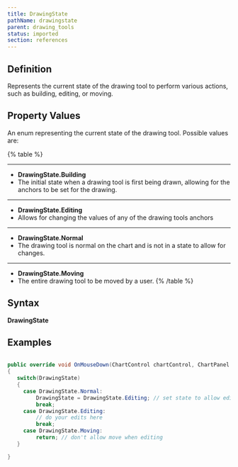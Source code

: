 ```yaml
---
title: DrawingState
pathName: drawingstate
parent: drawing_tools
status: imported
section: references
---
```


## Definition

Represents the current state of the drawing tool to perform various actions, such as building, editing, or moving.

## Property Values

An enum representing the current state of the drawing tool. Possible values are:

{% table %}

---

* **DrawingState.Building**
* The initial state when a drawing tool is first being drawn, allowing for the anchors to be set for the drawing.

---

* **DrawingState.Editing**
* Allows for changing the values of any of the drawing tools anchors

---

* **DrawingState.Normal**
* The drawing tool is normal on the chart and is not in a state to allow for changes.

---

* **DrawingState.Moving**
* The entire drawing tool to be moved by a user.
{% /table %}

## Syntax

**DrawingState**

## Examples

```csharp

public override void OnMouseDown(ChartControl chartControl, ChartPanel chartPanel, ChartScale chartScale, Point point)
{
   switch(DrawingState)
   {
     case DrawingState.Normal:
         DrawingState = DrawingState.Editing; // set state to allow editing
         break;
     case DrawingState.Editing:
         // do your edits here
         break;
     case DrawingState.Moving:
         return; // don't allow move when editing
   }

}
```
